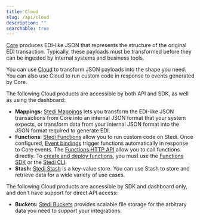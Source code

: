```yaml
---
title: Cloud
slug: /api/cloud
description: ""
searchable: true
---
```


[Core](docs/core) produces EDI-like JSON that represents the structure of the original EDI transaction. Typically, these payloads must be transformed before they can be ingested by internal systems and business tools.

You can use [Cloud](/docs/cloud) to transform JSON payloads into the shape you need. You can also use Cloud to run custom code in response to events generated by Core.

The following Cloud products are accessible by both API and SDK, as well as using the dashboard:

- **Mappings:** [Stedi Mappings](/docs/api/mappings) lets you transform the EDI-like JSON transactions from Core into an internal JSON format that your system expects, or transform data from your internal JSON format into the JSON format required to generate EDI.
- **Functions**: [Stedi Functions](/docs/cloud/functions) allow you to run custom code on Stedi. Once configured, [Event bindings](/docs/cloud/functions/event-bindings) trigger functions automatically in response to Core events. The [Functions HTTP API](/docs/functions/invoking#http-invoke-function-api) allow you to call functions directly. To [create and deploy functions](/docs/cloud/functions/creating-and-deploying), you must use the [Functions SDK](/docs/sdk) or the [Stedi CLI](https://www.npmjs.com/package/@stedi/cli).
- **Stash:** [Stedi Stash](/docs/api/stash) is a key-value store. You can use Stash to store and retrieve data for a wide variety of use cases.

The following Cloud products are accessible by SDK and dashboard only, and don't have support for direct API access:

- **Buckets:** [Stedi Buckets](/docs/cloud/buckets) provides scalable file storage for the arbitrary data you need to support your integrations.
